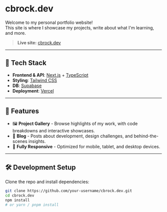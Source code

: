 # cbrock.dev

Welcome to my personal portfolio website!  
This site is where I showcase my projects, write about what I'm learning, and more.

> **Live site:** [cbrock.dev](https://cbrock.dev)

---

## 🚀 Tech Stack

-   **Frontend & API**: [Next.js](https://nextjs.org/) + [TypeScript](https://www.typescriptlang.org/)
-   **Styling**: [Tailwind CSS](https://tailwindcss.com/)
-   **DB**: [Supabase](https://supabase.com/)
-   **Deployment**: [Vercel](https://vercel.com/)

---

## 📁 Features

-   🖼️ **Project Gallery** - Browse highlights of my work, with code breakdowns and interactive showcases.
-   📓 **Blog** - Posts about development, design challenges, and behind-the-scenes insights.
-   📱 **Fully Responsive** - Optimized for mobile, tablet, and desktop devices.

---

## 🛠️ Development Setup

Clone the repo and install dependencies:

```bash
git clone https://github.com/your-username/cbrock.dev.git
cd cbrock.dev
npm install
# or yarn / pnpm install
```
